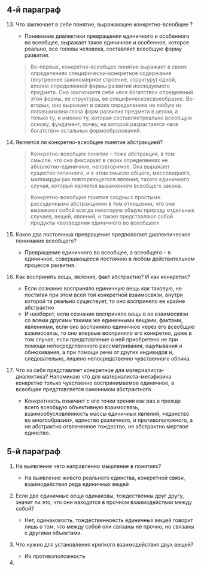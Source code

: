 ## 4-й параграф

13. Что заключает в себе понятие, выражающее конкретно-всеобщее ?
    - Понимание диалектики превращения единичного и особенного во всеобщее, выражает такое единичное и особенное, которое реально, все головы человека, составляет всеобщую форму развития.

    >Во-первых, конкретно-всеобщее понятие выражает в своих определениях специфически-конкретное содержание (внутреннее закономерное строение, структуру) одной, вполне определенной формы развития исследуемого предмета. Оно заключаетв себе «все богатство» определений этой формы, ее структуры, ее специфическоесвоеобразие. Во-вторых, оно выражает в своих определениях не любую из попавшихсяна глаза форм развития предмета в целом, а только ту, и именно ту, которая составляетреально всеобщую основу, фундамент, почву, на которой разрастается «все богатство» остальных формообразований.

14. Является ли конкретно-всеобщее понятие абстракцией?
    >Конкретно-всеобщее понятие – тоже абстракция, в том смысле, что она фиксирует в своих определениях не абсолютно-единичное, неповторимое. Она выражает существо типичного, и в этом смысле общего, массовидного, миллиарды раз повторяющегося явления, такого единичного случая, который является выражением всеобщего закона.

    >Конкретно-всеобщие понятия сходны с простыми рассудочными абстракциями в том отношении, что они выражают собой всегда некоторую общую природу отдельных случаев, вещей, явлений, и также представляют собой продукты «возведения единичного во всеобщее».

15. Какое два постоянных превращение предпологает диалектическое понимание всеобщего?
    - Превращение единичного во всеобщее, а всеобщего – в единичное, совершающееся постоянно в любом действительном процессе развития.

16. Как воспринять вещь, явление, факт абстрактно? И как конкретно?
    - Если сознание восприняло единичную вещь как таковую, не постигая при этом всей той конкретной взаимосвязи, внутри которой та реально существует, то оно восприняло ее крайне абстрактно
    - И наоборот, если сознание восприняло вещь в ее взаимосвязи со всеми другими такими же единичными вещами, фактами, явлениями, если оно восприняло единичное через его всеобщую взаимосвязь, то оно впервые восприняло его конкретно, даже в том случае, если представление о ней приобретено не при помощи непосредственного рассматривания, ощупывания и обнюхивания, а при помощи речи от других индивидов и, следовательно, лишено непосредственно чувственного облика.

17. Что из себя представляет конкретное для материалиста-диалектика? Напоминаю что для материалиста-метафизика конкретно только чувственно воспринимаемое единичное, а всеобщее представляется синонимом абстрактного. 
    - Конкретность означает с его точки зрения как раз и прежде всего всеобщую объективную взаимосвязь, взаимообусловленность массы единичных явлений, «единство во многообразии», единство различного, и противоположного, а не абстрактно отвлеченное тождество, не абстрактно мертвое единство. 

## 5-й параграф

1. На выявление чего направленно мышление в понятиях?
    - На выявление живого реального единства, конкретной связи, взаимодействия ряда единичных вещей

2. Если две единичные вещи одинаковы, тождественны друг другу, значит ли это, что они находятся в прочном взаимодействии между собой?
    - Нет, одинаковость, тождественноесть единичных вещей говорит лишь о том, что между собой они связаны не прочно, но связаны с другими объектами.

3. Что нужно для установления крепкого взаимодействия двух вещей?
    - Их противоположность

4. 